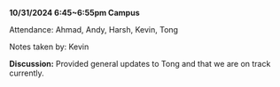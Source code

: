 **10/31/2024 6:45~6:55pm Campus**

Attendance: Ahmad, Andy, Harsh, Kevin, Tong

Notes taken by: Kevin

**Discussion:**
Provided general updates to Tong and that we are on track currently.

